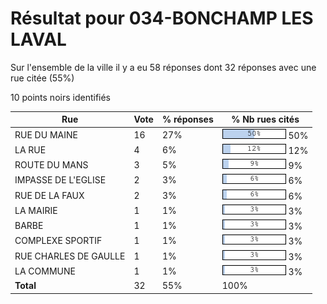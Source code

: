 # Résultat pour 034-BONCHAMP LES LAVAL

Sur l'ensemble de la ville il y a eu 58 réponses dont 32 réponses avec une rue citée (55%)

10 points noirs identifiés

| Rue | Vote | % réponses | % Nb rues cités|
|-----|------|------------|----------------|
| RUE DU MAINE | 16 | 27% | <img src="../../img/bar_50.gif" />&nbsp;50%|
| LA RUE | 4 | 6% | <img src="../../img/bar_12.gif" />&nbsp;12%|
| ROUTE DU MANS | 3 | 5% | <img src="../../img/bar_9.gif" />&nbsp;9%|
| IMPASSE DE L'EGLISE | 2 | 3% | <img src="../../img/bar_6.gif" />&nbsp;6%|
| RUE DE LA FAUX | 2 | 3% | <img src="../../img/bar_6.gif" />&nbsp;6%|
| LA MAIRIE | 1 | 1% | <img src="../../img/bar_3.gif" />&nbsp;3%|
| BARBE | 1 | 1% | <img src="../../img/bar_3.gif" />&nbsp;3%|
| COMPLEXE SPORTIF | 1 | 1% | <img src="../../img/bar_3.gif" />&nbsp;3%|
| RUE CHARLES DE GAULLE | 1 | 1% | <img src="../../img/bar_3.gif" />&nbsp;3%|
| LA COMMUNE | 1 | 1% | <img src="../../img/bar_3.gif" />&nbsp;3%|
| **Total** | 32 | 55% | 100%|
